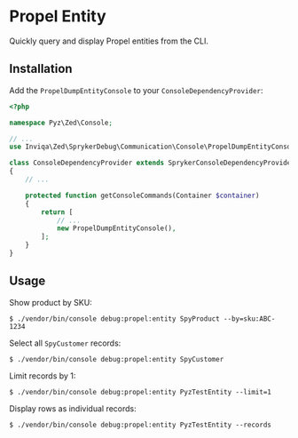 Propel Entity
=============

Quickly query and display Propel entities from the CLI.

Installation
------------

Add the `PropelDumpEntityConsole` to your `ConsoleDependencyProvider`:

```php
<?php

namespace Pyz\Zed\Console;

// ...
use Inviqa\Zed\SprykerDebug\Communication\Console\PropelDumpEntityConsole;

class ConsoleDependencyProvider extends SprykerConsoleDependencyProvider
{
    // ...

    protected function getConsoleCommands(Container $container)
    {
        return [
            // ...
            new PropelDumpEntityConsole(),
        ];
    }
}
```

Usage
-----

Show product by SKU:

```
$ ./vendor/bin/console debug:propel:entity SpyProduct --by=sku:ABC-1234
```

Select all `SpyCustomer` records:

```
$ ./vendor/bin/console debug:propel:entity SpyCustomer
```

Limit records by 1:

```
$ ./vendor/bin/console debug:propel:entity PyzTestEntity --limit=1
```

Display rows as individual records:

```
$ ./vendor/bin/console debug:propel:entity PyzTestEntity --records
```


